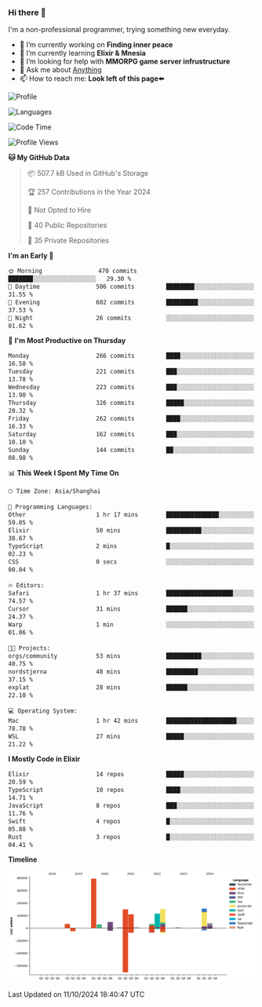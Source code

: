 ### Hi there 👋

I'm a non-professional programmer, trying something new everyday.

<!--
**dyzdyz010/dyzdyz010** is a ✨ _special_ ✨ repository because its `README.md` (this file) appears on your GitHub profile.
-->

- 🔭 I’m currently working on **Finding inner peace**
- 🌱 I’m currently learning **Elixir & Mnesia**
- 🤔 I’m looking for help with **MMORPG game server infrustructure**
- 💬 Ask me about [Anything](https://github.com/dyzdyz010/dyzdyz010/issues)
- 📫 How to reach me: **Look left of this page⬅️**

<!-- - 👯 I’m looking to collaborate on
- 😄 Pronouns: ...
- ⚡ Fun fact: ...
 -->
 
![Profile](https://github-readme-stats.vercel.app/api?username=dyzdyz010&count_private=true&show_icons=true&theme=dracula)

![Languages](https://github-readme-stats.vercel.app/api/top-langs/?username=dyzdyz010&layout=compact&theme=dracula)

<!--START_SECTION:waka-->
![Code Time](http://img.shields.io/badge/Code%20Time-1%2C820%20hrs%205%20mins-blue)

![Profile Views](http://img.shields.io/badge/Profile%20Views-2-blue)

**🐱 My GitHub Data** 

> 📦 507.7 kB Used in GitHub's Storage 
 > 
> 🏆 257 Contributions in the Year 2024
 > 
> 🚫 Not Opted to Hire
 > 
> 📜 40 Public Repositories 
 > 
> 🔑 35 Private Repositories 
 > 
**I'm an Early 🐤** 

```text
🌞 Morning                470 commits         ███████░░░░░░░░░░░░░░░░░░   29.30 % 
🌆 Daytime                506 commits         ████████░░░░░░░░░░░░░░░░░   31.55 % 
🌃 Evening                602 commits         █████████░░░░░░░░░░░░░░░░   37.53 % 
🌙 Night                  26 commits          ░░░░░░░░░░░░░░░░░░░░░░░░░   01.62 % 
```
📅 **I'm Most Productive on Thursday** 

```text
Monday                   266 commits         ████░░░░░░░░░░░░░░░░░░░░░   16.58 % 
Tuesday                  221 commits         ███░░░░░░░░░░░░░░░░░░░░░░   13.78 % 
Wednesday                223 commits         ███░░░░░░░░░░░░░░░░░░░░░░   13.90 % 
Thursday                 326 commits         █████░░░░░░░░░░░░░░░░░░░░   20.32 % 
Friday                   262 commits         ████░░░░░░░░░░░░░░░░░░░░░   16.33 % 
Saturday                 162 commits         ███░░░░░░░░░░░░░░░░░░░░░░   10.10 % 
Sunday                   144 commits         ██░░░░░░░░░░░░░░░░░░░░░░░   08.98 % 
```


📊 **This Week I Spent My Time On** 

```text
🕑︎ Time Zone: Asia/Shanghai

💬 Programming Languages: 
Other                    1 hr 17 mins        ███████████████░░░░░░░░░░   59.05 % 
Elixir                   50 mins             ██████████░░░░░░░░░░░░░░░   38.67 % 
TypeScript               2 mins              █░░░░░░░░░░░░░░░░░░░░░░░░   02.23 % 
CSS                      0 secs              ░░░░░░░░░░░░░░░░░░░░░░░░░   00.04 % 

🔥 Editors: 
Safari                   1 hr 37 mins        ███████████████████░░░░░░   74.57 % 
Cursor                   31 mins             ██████░░░░░░░░░░░░░░░░░░░   24.37 % 
Warp                     1 min               ░░░░░░░░░░░░░░░░░░░░░░░░░   01.06 % 

🐱‍💻 Projects: 
orgs/community           53 mins             ██████████░░░░░░░░░░░░░░░   40.75 % 
nordstjerna              48 mins             █████████░░░░░░░░░░░░░░░░   37.15 % 
explat                   28 mins             ██████░░░░░░░░░░░░░░░░░░░   22.10 % 

💻 Operating System: 
Mac                      1 hr 42 mins        ████████████████████░░░░░   78.78 % 
WSL                      27 mins             █████░░░░░░░░░░░░░░░░░░░░   21.22 % 
```

**I Mostly Code in Elixir** 

```text
Elixir                   14 repos            █████░░░░░░░░░░░░░░░░░░░░   20.59 % 
TypeScript               10 repos            ████░░░░░░░░░░░░░░░░░░░░░   14.71 % 
JavaScript               8 repos             ███░░░░░░░░░░░░░░░░░░░░░░   11.76 % 
Swift                    4 repos             █░░░░░░░░░░░░░░░░░░░░░░░░   05.88 % 
Rust                     3 repos             █░░░░░░░░░░░░░░░░░░░░░░░░   04.41 % 
```



**Timeline**

![Lines of Code chart](https://raw.githubusercontent.com/dyzdyz010/dyzdyz010/master/assets/bar_graph.png)


 Last Updated on 11/10/2024 18:40:47 UTC
<!--END_SECTION:waka-->
